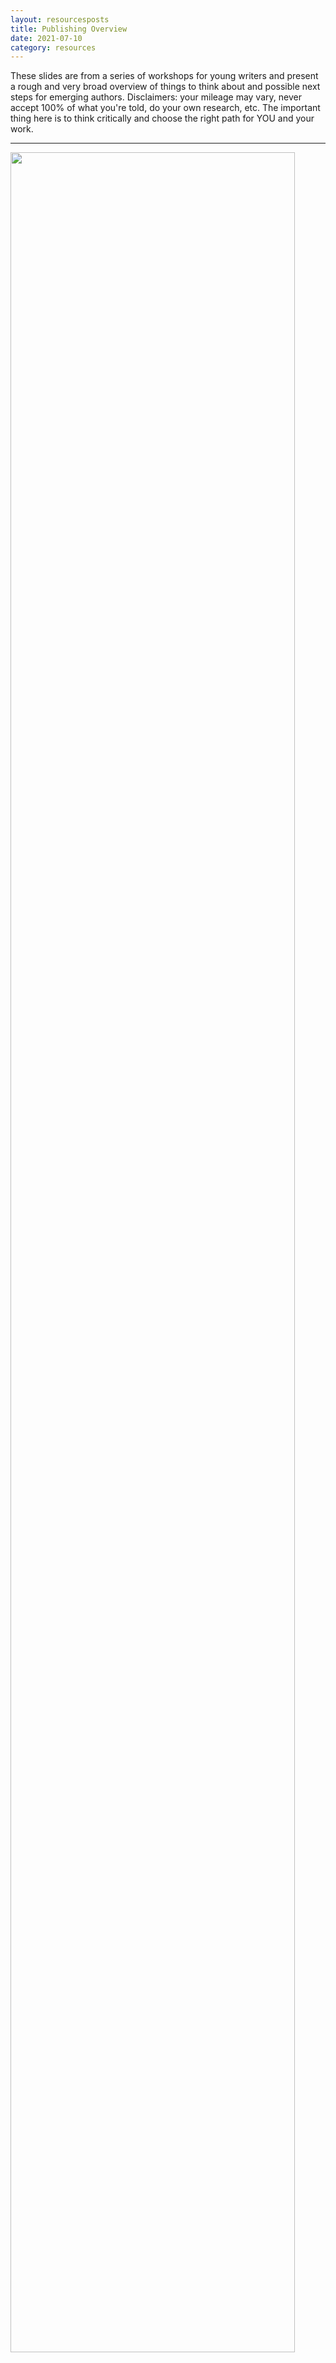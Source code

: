 ```yaml
---
layout: resourcesposts
title: Publishing Overview
date: 2021-07-10
category: resources
---
```


These slides are from a series of workshops for young writers and present a rough and very broad overview of things to think about and possible next steps for emerging authors. Disclaimers: your mileage may vary, never accept 100% of what you're told, do your own research, etc. The important thing here is to think critically and choose the right path for YOU and your work.

---

<img src="/1-goals.png" width="95%;">

### Identify Your Goals

This might seem obvious (and it applies to all of publishing, not just short fiction), but it's actually very important to really dig into what matters to *you*.

Are you building a long-term career? Do you dream of publishing full time? Do you care more about money or creative freedom or acclaim? Is it really more about getting your stories or ideas out to the world? Do you crave feedback? Is writing really a private pursuit that brings joy to you but that you don't want the eyes (and opinions) of the world on? Is publishing a path to something else—recognition, acclaim, support for a different eductational or career trajectory?

Your answers may surprise you and/or change over time—which is fine! We all do the best we can and move forward as best we can, making mistakes along the way. But if you can clarify your goals (and dreams and hopes and . . . ) it'll help you think critically about the information available and choose the most promising path for your needs.

---

<img src="/2-following.png" width="95%;">

### Ways To Connect With Readers

This is vital: if you want to get your work out into the world, that means working with others.

Young writers and newcomers may be used to a more critical perspective on "literature" (damage from high school/college lit classes, no doubt), or channel their insecurities into aggression, or simply lack the experience to recognize just what (and to what extent) they don't yet know. 

**Time for a change of focus: other writers are now your peers.** Not long-dead entities to be picked apart in analysis and critique. Not competitors (even when they are). Not faceless corporations. Real people who you may bump into from time to time, friends, colleagues, possibly even someone who will one day be in a position to help or hurt your career. Proceed accordingly.

Try to adjust your perspective on other emerging writers and readers as well; they're now potential friends, colleagues, and fans. Be kind. Be helpful. Be professional. Don't be scared.

You'll need people who are on your side (or at least willing to lend a hand temporarily) at nearly every step of your writing journey. People who'll share tips, give feedback (if you ask for it), buy books, write reviews, shout about your books to other readers.

If you intend to publish a book or otherwise care about getting your words out to readers, it's never too early to start. Nothing published to share yet? Build platforms (website/social media, etc.) around shouting about books you like, ideally ones that are similar to what you hope to write. By the time you're ready to search for readers, you'll have contacts who you can share the news with!

And consider starting with something smaller and less resource intensive than a book, especially if you're a student. Short stories, fanfiction, and serial fiction are a few ways to get your words in front of readers with less pressure. Bite-sized content is a growing market *and* it's more doable for you, especially if you're balancing creating with a busy school or work schedule.

See other posts in the [Resources](/resources.html) section for links to short fiction and serial fiction markets.

At time of writing, [Wattpad](http://wattpad.com/) and [Archive Of Our Own (AO3)](https://archiveofourown.org/) are the biggest fanfiction platforms. Use filters to keep content kid-friendly if you're underage or simply uninterested in the thriving adult content sections. ;)

Quick aside: ALWAYS read the contracts before sharing your work and make sure your rights are protected. More on that in a bit.

---

<img src="/3-career.png" width="95%;">

### Establishing Your Reputation/Skill

This section was originally intended for students, but writers of all ages can get into sharing their words for reputational purposes.

Students may find it helpful in scholarship, college, or job applications. Adults may simply want the prestige, or use it as a (small) building block to a writing career or a complement to a different field.

Awards and accolades don't sell lots of books. They can be useful in building a "brand" as a writer, however, and may lead to more opportunities or visibility over time.

Larger scale or higher profile awards or story markets can be more beneficial, but the competition will be higher. That's not to say don't enter—always take your shot! But local/regional and student-specific competitions/markets will be relatively easier to make a splash in. Also note that certain topics or styles will play better with some judging panels or editors/magazines than others. The closer you match their preferences, the more likely you are to get a 'yes' and that has nothing to do with skill or quality. (Don't get discouraged!)

While publishing as a teen may sound promising, it tends to be less of a selling point than you might think. Unless you're entering a student competition or otherwise required to disclose such details, avoid mentioning your age/grade.

See other posts in the [Resources](/resources.html) section for links to competition and short fiction markets. ALWAYS read contracts and follow posted guidelines.

---

<img src="/4-income.png" width="95%;">

### Earning an Income With Short Fiction

Writing is not known for it's incredible financial rewards—usually. That doesn't mean it won't or can't pay, but the effort tends not to pay off quickly or reliably. Don't overreach. The next section dives into rates, but in terms of markets, you can place short stories in competitions, print and/or genre or literary magazines or 'zines, other types of magazines that sometimes include a small fiction segment, anthologies, or individually be self-publishing.

Reading submission guidelines and writing a custom piece in response sometimes results in better (=closer) fits, but you can also just write freely and then look for the right market after the fact. Note that preparing, submitting, and tracking story submissions takes time in its own right, putting further pressure on any income you might recieve.

Nonfiction (particularly business) writing tends to be paid at higher rates, but you normally pitch the idea of a feature or article to an editor *before* writing, whereas with fiction, you write the whole piece and submit it.

See other posts in the [Resources](/resources.html) section for links to competition and short fiction markets. ALWAYS read contracts and follow posted guidelines.

---

<img src="/5-rates.png" width="95%;">

### Short Fiction Rates

Graphic from [writingsmarter.com](http://writingsmarter.com).

Always ALWAYS read the submission guidelines. There is variation between accepted story lengths and rates of pay. But this works fairly well as a general guideline. Note that professional writers tend to speak in terms of wordcount because page count varies depending on formatting and is an unreliable indicator. We really only use it to speak to readers who are used to thinking in those terms.

Many short fiction "markets" do not pay. Some are prestigious; many are new and/or hobby projects for the founder. That doesn't mean they're automatically bad! They make be a good stepping stone or practice for beginners, or provide an outlet for those who love sharing their words but aren't bothered about the income side of things. As usual, always read the terms/contracts/guidelines to make sure you're not signing away more rights than you mean to.

We'll look at rights/licensing in a bit, but it's good to keep in mind that the first sale is usually the most valuable and accessible to make, and consider holding out for a "higher" level market. Reprints aren't as widely accepted in paying markets, and it's harder work to place them. In general, I recommend shooting high and then working your way down a wishlist of possible story markets until a story lands.

Magazines and other short fiction markets rarely pay on royalties, but the exception is anthologies. Sometimes they're paid in a lump sum upon signing, but "royalty-split" arrangements aren't uncommon. While your income is therefore unreliable, this can be a good option if you've built a platform of readers eager to pay for your work and/or the other authors in the anthology have a strong platform to market to as well.

Token rates are generally in the $5-$40 range, where the market can't afford more but feels it's important to pay *something.* The Science Fiction Fantasy Writers of America ([sfwa.org](http://www.sfwa.org/about/join-us/sfwa-membership-requirements/?fbclid=IwAR1kwEOLL465fHfjtkEGuY0igU81ucK1a1krW5UPOYFpSrCpBkPb6nL4Pzg#short)) has set pro rates at $0.08/word, but you'll see anything from half a cent on up. Some markets also offer lump sum payments in the 100+ range. Generally, the more they pay, the more the competition, but don't self-reject—the worst they can do is say no! 

---

<img src="/6-prep.png" width="95%;">

### Gut Check Break!

I'll keep repeating this, but ALWAYS read the submission guidelines and follow them. Your story should be creative; your formatting and document presentation should not be. If no specifics are given, follow [Shunn Manuscript Format, modern edition](https://www.shunn.net/format/story/) as the default.

Some competitions charge entrance fees. Some writing markets charge reading fees, but far from all. You can spend a lot of money *trying* to get published, but you don't have to. Avoid fee-charging markets or competitions unless you think your story has an excellent chance of earning the expense back or unless money is no object.

It's easy to get caught up in the pursuit. After a few submissions, you just really *really* want an acceptance. Try to clarify your goals and keep them front and center. Write them down and post them in your workspace if that helps.

On a related note, always read the contract. Some market post a sample one. Most competitions will also post terms. Some "opportunities" aren't. See other posts in the [Resources](/resources.html) section for links to reading, understanding and negotiating contracts.

Consider the reader(s) before submitting. What kind of reader is likely to appreciate your story (if it's already written). What might the judges or first readers/editor care about and appreciate? You can research past award-winners or other stories in a magazine to get an idea, but if you're submitting a lot, it's not practical to do too much research.

Finally, make yourself a tracking document or spreadsheet early on. Keep track of submissions, contract terms for licensed stories, and details of the stories themselves. This seems silly at first, but if you keep writing and submitting, you'll quickly get beyond the point where you can keep track in your head. See other posts in the [Resources](/resources.html) section for links to competition and short fiction markets, including online tracking sites.

---

<img src="/7-IP.png" width="95%;">

### Licensing & YOU

Experienced and prolific author/editor/publisher Dean Wesley Smith talks about the idea of a "magic bakery' when it comes to writing. You can read about it [in his own words](https://www.deanwesleysmith.com/the-magic-bakery-chapter-one/) and [in this excellent blog](https://kriswrites.com/business-musings ) by his wife, Kristine Kathryn Rusch. But, in a nutshell, the concept is that intellectual property—like our writing—can be sold over and over, in part and in whole, unlike other goods.

Your work automatically belongs to you from the time of its creation. You own full copyright. (The exception is when you're writing as work-for-hire, or working on an IP project that belongs to someone else, like a Star Wars tie-in novel, for example.) Technically, you *could* transfer copyright in a sale (if you sign a terrible contract), but don't.

Instead, you license the right to use the work in part or in whole. Some examples: Licensing first publication rights in English, then, when the exclusivity period expires, licensing reprint rights (over and over again) or publishing it yourself as a standalone or in a collection. You can also license (and re-license) translation rights, audio rights, production rights (for film/tv), merchandising rights, etc. All that off of one story (potentially).

The moral of the story? Keep your copyright, don't license more rights than the licensee will use (to your benefit), and make sure your contracts aren't perpetual (so you can get licensed rights back eventually and re-license them.)

---

<img src="/8-pro.png" width="95%;">

###

---

<img src="/9-paths.png" width="95%;">

###

---

<img src="/10-wordcount.png" width="95%;">

###

---

<img src="/11-40k.png" width="95%;">

###

---

<img src="/12-YA.png" width="95%;">

###

---

<img src="/13-mapping.png" width="95%;">

###

---

<img src="/14-chart.png" width="95%;">

###

---

<img src="/15-cards.png" width="95%;">

###

---

<img src="/6-diagram1.png" width="95%;">

###

---

<img src="/7-diagram-red.png" width="95%;">

###

---

<img src="/18-trad.png" width="95%;">

###

---

<img src="/19-trad2.png" width="95%;">

###

---

<img src="/20-trad3.png" width="95%;">

###

---

<img src="/21-trad4.png" width="95%;">

###

---

<img src="/22-indie.png" width="95%;">

###

---

<img src="/23-stores.png" width="95%;">

###

---

<img src="/24-files.png" width="95%;">

###

---

<img src="/25-files2.png" width="95%;">

###

---

<img src="/26-files3.png" width="95%;">

###

---

<img src="/27-meta.png" width="95%;">

###
